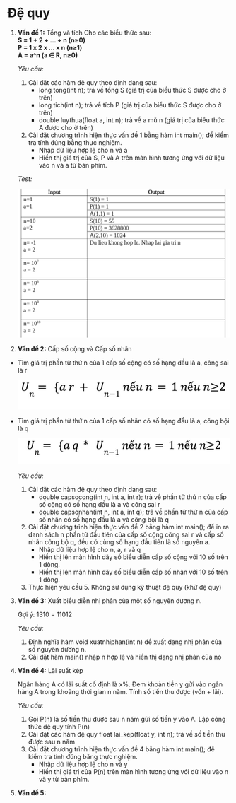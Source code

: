 # Đệ quy

1. **Vấn đề 1:** Tổng và tích
Cho các biểu thức sau:  
**S = 1 +  2  +  … +  n (n≥0)**  
**P = 1 x 2 x … x n (n≥1)**  
**A = a^n (a ∈ R,  n≥0)**

    _Yêu cầu:_  

   1. Cài đặt các hàm đệ quy theo định dạng sau:  
        - long tong(int n); trả về  tổng S (giá trị của biểu thức S được cho ở trên)
        - long tich(int n); trả về tích P (giá trị của biểu thức S được cho ở trên)
        - double luythua(float a, int n); trả về a mũ n (giá trị của biểu thức A được cho ở trên)
    2. Cài đặt chương trình hiện thực vấn đề 1 bằng hàm int main(); để kiểm tra tính đúng bằng thực nghiệm.
        - Nhập dữ liệu hợp lệ cho n và a
        - Hiển thị giá trị của S, P và A trên màn hình tương ứng với dữ liệu vào n và a từ bản phím.
        
    _Test:_

    ![vd1](/ki-thuat-lap-trinh/image/dequy-vd1.jpg)

2. **Vấn đề 2:** Cấp số cộng và Cấp số nhân

  - Tìm giá trị phần tử thứ n của 1 cấp số cộng có số hạng đầu là a, công sai là r  

    ![dequy-vd2-1](/ki-thuat-lap-trinh/image/dequy-vd2-1.jpg)

  - Tìm giá trị phần tử thứ n của 1 cấp số nhân có số hạng đầu là a, công bội là q

    ![dequy-vd2-2](/ki-thuat-lap-trinh/image/dequy-vd2-2.jpg)

    _Yêu cầu:_  

    1. Cài đặt các hàm đệ quy theo định dạng sau:
       - double capsocong(int n, int a, int r); trả về phần tử thứ n của cấp số cộng có số hạng đầu là a và công sai r
       - double capsonhan(int n, int a, int q); trả về phần tử thứ n của cấp số nhân có số hạng đầu là a và công bội là q
    2. Cài đặt chương trình hiện thực vấn đề 2 bằng hàm int main(); để in ra danh sách n phần tử đầu tiên của cấp số cộng công sai r và cấp số nhân công bộ q, đều có cùng số hạng đầu tiên là số nguyên a.
       - Nhập dữ liệu hợp lệ cho n, a, r và q
       - Hiển thị lên màn hình dãy số biểu diễn cấp số cộng với 10 số trên 1 dòng.
       - Hiển thị lên màn hình dãy số biểu diễn cấp số nhân với 10 số trên 1 dòng.
    3. Thực hiện yêu cầu 5. Không sử dụng kỹ thuật đệ quy (khử đệ quy)

3. **Vấn đề 3:** Xuất biểu diễn nhị phân của một số nguyên dương n.

    Gợi ý: 1310  = 11012

    _Yêu cầu:_ 

    1. Định nghĩa hàm void xuatnhiphan(int n) để xuất dạng nhị phân của số nguyên dương n.
    2. Cài đặt hàm main() nhập n hợp lệ và hiển thị dạng nhị phân của nó

4. **Vấn đề 4:** Lãi suất kép

    Ngân hàng A có lãi suất cố định là x%. Đem khoản tiền y gửi vào ngân hàng A trong khoảng thời gian n năm. Tính số tiền thu được (vốn + lãi).

    _Yêu cầu:_
 
    1. Gọi P(n) là số tiền thu được sau n năm gửi số tiền y vào A. Lập công thức đệ quy tính P(n)
    2. Cài đặt các hàm đệ quy float lai_kep(float y, int n); trả về  số tiền thu được sau n năm
    3. Cài đặt chương trình hiện thực vấn đề 4 bằng hàm int main(); để kiểm tra tính đúng bằng thực nghiệm.
       - Nhập dữ liệu hợp lệ cho n và y
       - Hiển thị giá trị của P(n) trên màn hình tương ứng với dữ liệu vào n và y từ bản phím.

5. **Vấn đề 5:**

